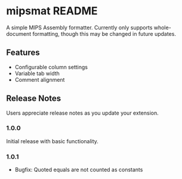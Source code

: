 # mipsmat README

A simple MIPS Assembly formatter. Currently only supports whole-document formatting, though this may be changed in future updates.

## Features

- Configurable column settings
- Variable tab width
- Comment alignment

## Release Notes

Users appreciate release notes as you update your extension.

### 1.0.0

Initial release with basic functionality.

### 1.0.1

- Bugfix: Quoted equals are not counted as constants
